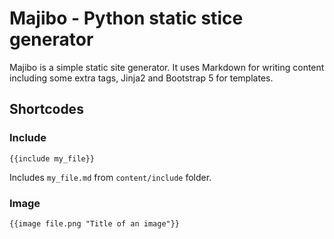 # Majibo - Python static stice generator

Majibo is a simple static site generator. It uses Markdown for writing content including some extra tags, Jinja2 and Bootstrap 5 for templates.


## Shortcodes

### Include

	{{include my_file}}

Includes `my_file.md` from `content/include` folder.

### Image

	{{image file.png "Title of an image"}}
